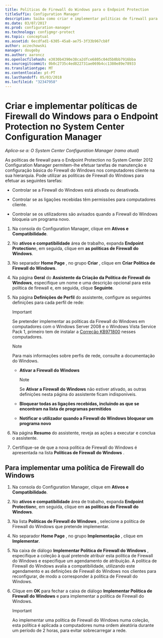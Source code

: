 ```yaml
---
title: Políticas de Firewall do Windows para o Endpoint Protection
titleSuffix: Configuration Manager
description: Saiba como criar e implementar políticas de firewall para o Endpoint Protection no System Center 2012 Configuration Manager.
ms.date: 03/07/2017
ms.prod: configuration-manager
ms.technology: configmgr-protect
ms.topic: conceptual
ms.assetid: 6ecdfad1-6305-45a8-ae75-3f33b967cb8f
author: aczechowski
manager: dougeby
ms.author: aaroncz
ms.openlocfilehash: e3030b4390e38ca2dfce6805c04d5b0bb7916bba
ms.sourcegitcommit: 0b0c2735c4ed822731ae069b4cc1380e89e78933
ms.translationtype: MT
ms.contentlocale: pt-PT
ms.lasthandoff: 05/03/2018
ms.locfileid: "32347958"
---
```

# <a name="create-and-deploy-windows-firewall-policies-for-endpoint-protection-in-system-center-configuration-manager"></a>Criar e implementar políticas de Firewall do Windows para o Endpoint Protection no System Center Configuration Manager

*Aplica-se a: O System Center Configuration Manager (ramo atual)*

As políticas de firewall para o Endpoint Protection no System Center 2012 Configuration Manager permitem-lhe efetuar tarefas de manutenção e configuração básica do Firewall do Windows nos computadores cliente na sua hierarquia. Pode utilizar as políticas de Firewall do Windows para efetuar as seguintes tarefas:  

-   Controlar se a Firewall do Windows está ativada ou desativada.  

-   Controlar se as ligações recebidas têm permissões para computadores cliente.  

-   Controlar se os utilizadores são avisados quando a Firewall do Windows bloqueia um programa novo.  

1.  Na consola do Configuration Manager, clique em **Ativos e Compatibilidade**.  

2.  No **ativos e compatibilidade** área de trabalho, expanda **Endpoint Protection**e, em seguida, clique em **as políticas de Firewall do Windows**.  

3.  No separador **Home Page** , no grupo **Criar** , clique em **Criar Política de Firewall do Windows**.  

4.  Na página **Geral** do **Assistente da Criação da Política de Firewall do Windows**, especifique um nome e uma descrição opcional para esta política de firewall e, em seguida, clique **Seguinte**.  

5.  Na página **Definições de Perfil** do assistente, configure as seguintes definições para cada perfil de rede:  

    > [!IMPORTANT]  
    >  Se pretender implementar as políticas da Firewall do Windows em computadores com o Windows Server 2008 e o Windows Vista Service Pack 1, primeiro tem de instalar a [Correção KB971800](http://go.microsoft.com/fwlink/p/?LinkId=231239) nesses computadores.  

    > [!NOTE]  
    >  Para mais informações sobre perfis de rede, consulte a documentação do Windows.  

    -   **Ativar a Firewall do Windows**  

        > [!NOTE]  
        >  Se **Ativar a Firewall do Windows** não estiver ativado, as outras definições nesta página do assistente ficam indisponíveis.  

    -   **Bloquear todas as ligações recebidas, incluindo as que se encontram na lista de programas permitidos**  

    -   **Notificar o utilizador quando a Firewall do Windows bloquear um programa novo**  

6.  Na página **Resumo** do assistente, reveja as ações a executar e conclua o assistente.  

7.  Certifique-se de que a nova política de Firewall do Windows é apresentada na lista **Políticas de Firewall do Windows** .  

##  <a name="BKMK_Assign"></a> Para implementar uma política de Firewall do Windows  

1.  Na consola do Configuration Manager, clique em **Ativos e Compatibilidade**.  

2.  No **ativos e compatibilidade** área de trabalho, expanda **Endpoint Protection**e, em seguida, clique em **as políticas de Firewall do Windows**.  

3.  Na lista **Políticas de Firewall do Windows** , selecione a política de Firewall do Windows que pretende implementar.  

4.  No separador **Home Page** , no grupo **Implementação** , clique em **Implementar**.  

5.  Na caixa de diálogo **Implementar Política de Firewall do Windows** , especifique a coleção à qual pretende atribuir esta política de Firewall do Windows e especifique um agendamento de atribuição. A política de Firewall do Windows avalia a compatibilidade, utilizando este agendamento e as definições de Firewall do Windows nos clientes para reconfigurar, de modo a corresponder à política de Firewall do Windows.  

6.  Clique em **OK** para fechar a caixa de diálogo **Implementar Política de Firewall do Windows** e para implementar a política de Firewall do Windows.  

    > [!IMPORTANT]  
    >  Ao implementar uma política de Firewall do Windows numa coleção, esta política é aplicada a computadores numa ordem aleatória durante um período de 2 horas, para evitar sobrecarregar a rede.
